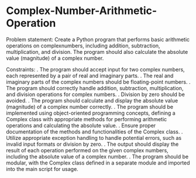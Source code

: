 # Complex-Number-Arithmetic-Operation

Problem statement: Create a Python program that performs basic arithmetic operations on complexnumbers, including addition, subtraction, multiplication, and division. The program should also calculate the absolute value (magnitude) of a complex number.

Constraints:
. The program should accept input for two complex numbers, each represented by a pair of real and imaginary parts.
. The real and imaginary parts of the complex numbers should be floating-point numbers.
. The program should correctly handle addition, subtraction, multiplication, and division operations for complex numbers.
. Division by zero should be avoided.
. The program should calculate and display the absolute value (magnitude) of a complex number correctly.
. The program should be implemented using object-oriented programming concepts, defining a Complex class with appropriate methods for performing arithmetic operations and calculating the absolute value.
. Ensure proper documentation of the methods and functionalities of the Complex class.
. Utilize appropriate exception handling to handle potential errors, such as invalid input formats or division by zero.
. The output should display the result of each operation performed on the given complex numbers, including the absolute value of a complex number.
. The program should be modular, with the Complex class defined in a separate module and imported into the main script for usage.
